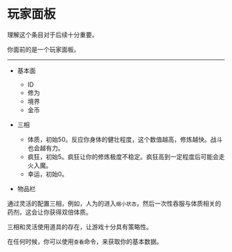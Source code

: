 # 玩家面板
理解这个条目对于后续十分重要。

你面前的是一个玩家面板。

---

+ 基本面
  + ID
  + 修为
  + 境界
  + 金币

+ 三相
  + 体质，初始50。反应你身体的健壮程度，这个数值越高，修炼越快。战斗也会越有力。
  + 疯狂，初始5。疯狂让你的修炼极度不稳定。疯狂高到一定程度后可能会走火入魔。
  + 幸运，初始0。

+ 物品栏


通过灵活的配置三相，例如，人为的进入`缩小状态`，然后一次性吞服与体质相关的药剂，这会让你获得双倍体质。

三相和灵活使用道具的存在，让游戏十分具有策略性。

在任何时候，你可以使用`查看`命令，来获取你的基本数据。


